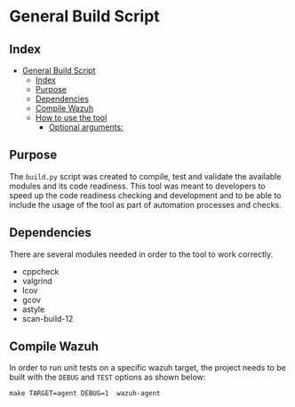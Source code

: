 # General Build Script
## Index
- [General Build Script](#general-build-script)
  - [Index](#index)
  - [Purpose](#purpose)
  - [Dependencies](#dependencies)
  - [Compile Wazuh](#compile-wazuh)
  - [How to use the tool](#how-to-use-the-tool)
    - [Optional arguments:](#optional-arguments)

## Purpose
The `build.py` script was created to compile, test and validate the available modules and its code readiness. This tool was meant to developers to speed up the code readiness checking and development and to be able to include the usage of the tool as part of automation processes and checks.

## Dependencies
There are several modules needed in order to the tool to work correctly.
  - cppcheck
  - valgrind
  - lcov
  - gcov
  - astyle
  - scan-build-12

## Compile Wazuh
In order to run unit tests on a specific wazuh target, the project needs to be built with the `DEBUG` and `TEST` options as shown below:
```
make TARGET=agent DEBUG=1  wazuh-agent
```

